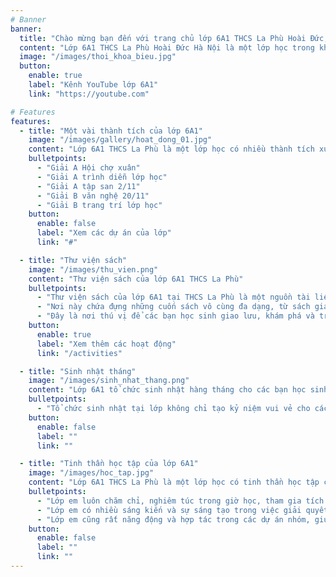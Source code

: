 ```yaml
---
# Banner
banner:
  title: "Chào mừng bạn đến với trang chủ lớp 6A1 THCS La Phù Hoài Đức, Hà Nội"
  content: "Lớp 6A1 THCS La Phù Hoài Đức Hà Nội là một lớp học trong khối 6 ở trường THCS La Phù, một trường THCS có bề dày truyền thống của huyện Hoài Đức, thành phố Hà Nội. Lớp 6A1 có nhiều hoạt động học tập và giải trí đa dạng, như thí nghiệm khoa học, dã ngoại, biểu diễn văn hóa, và lập trình."
  image: "/images/thoi_khoa_bieu.jpg"
  button:
    enable: true
    label: "Kênh YouTube lớp 6A1"
    link: "https://youtube.com"

# Features
features:
  - title: "Một vài thành tích của lớp 6A1"
    image: "/images/gallery/hoat_dong_01.jpg"
    content: "Lớp 6A1 THCS La Phù là một lớp học có nhiều thành tích xuất sắc trong học tập và các hoạt động ngoại khóa. Dưới đây là một số thành tích nổi bật của lớp em:"
    bulletpoints:
      - "Giải A Hội chợ xuân"
      - "Giải A trình diễn lớp học"
      - "Giải A tập san 2/11"
      - "Giải B văn nghệ 20/11"
      - "Giải B trang trí lớp học"
    button:
      enable: false
      label: "Xem các dự án của lớp"
      link: "#"

  - title: "Thư viện sách"
    image: "/images/thu_vien.png"
    content: "Thư viện sách của lớp 6A1 THCS La Phù"
    bulletpoints:
      - "Thư viện sách của lớp 6A1 tại THCS La Phù là một nguồn tài liệu quý báu dành cho học sinh."
      - "Nơi này chứa đựng những cuốn sách vô cùng đa dạng, từ sách giáo khoa đến sách văn học, khoa học, và nhiều chủ đề khác nhau. Học sinh lớp 6A1 có thể tìm kiếm thông tin, học hỏi và phát triển kiến thức từ những tài liệu trong thư viện. "
      - "Đây là nơi thú vị để các bạn học sinh giao lưu, khám phá và trau dồi kiến thức!"
    button:
      enable: true
      label: "Xem thêm các hoạt động"
      link: "/activities"

  - title: "Sinh nhật tháng"
    image: "/images/sinh_nhat_thang.png"
    content: "Lớp 6A1 tổ chức sinh nhật hàng tháng cho các bạn học sinh"
    bulletpoints:
      - "Tổ chức sinh nhật tại lớp không chỉ tạo kỷ niệm vui vẻ cho các bạn học sinh mà còn giúp các bạn tự tin và tích cực tham gia vào các hoạt động tập thể. Hãy tận hưởng những khoảnh khắc đáng nhớ cùng bạn bè và gia đình"
    button:
      enable: false
      label: ""
      link: ""

  - title: "Tinh thần học tập của lớp 6A1"
    image: "/images/hoc_tap.jpg"
    content: "Lớp 6A1 THCS La Phù là một lớp học có tinh thần học tập cao và tích cực. Dưới đây là một số điểm về tinh thần học tập của lớp em:"
    bulletpoints:
      - "Lớp em luôn chăm chỉ, nghiêm túc trong giờ học, tham gia tích cực các cuộc thi học sinh giỏi, olympic, và các hoạt động ngoại khóa."
      - "Lớp em có nhiều sáng kiến và sự sáng tạo trong việc giải quyết các bài toán khó, thiết kế các ứng dụng thực tế, và thực hiện các video clip về thầy cô và mái trường."
      - "Lớp em cũng rất năng động và hợp tác trong các dự án nhóm, giúp đỡ nhau trong học tập và cuộc sống, và tôn trọng thầy cô và bạn bè."
    button:
      enable: false
      label: ""
      link: ""
---
```

